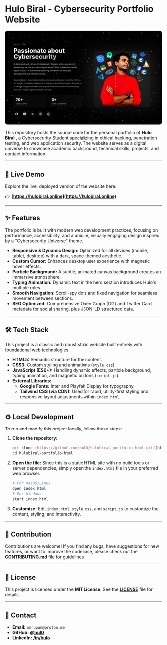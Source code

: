 # Hulo Biral - Cybersecurity Portfolio Website

<p align="center">
  <a href="./hulo-biral-preview.png" target="_blank">
    <img src="./hulo-biral-preview.png" alt="Hulo Biral Portfolio Screenshot" style="border-radius: 8px;">
  </a>
</p>

This repository hosts the source code for the personal portfolio of **Hulo Biral** , a Cybersecurity Student specializing in ethical hacking, penetration testing, and web application security. The website serves as a digital universe to showcase academic background, technical skills, projects, and contact information.

---

## 🚀 Live Demo

Explore the live, deployed version of the website here:

👉 **[https://hulobiral.online](https://hulobiral.online)**

---

## ✨ Features

The portfolio is built with modern web development practices, focusing on performance, accessibility, and a unique, visually engaging design inspired by a "Cybersecurity Universe" theme.

* **Responsive & Dynamic Design:** Optimized for all devices (mobile, tablet, desktop) with a dark, space-themed aesthetic.
* **Custom Cursor:** Enhances desktop user experience with magnetic hover effects.
* **Particle Background:** A subtle, animated canvas background creates an immersive atmosphere.
* **Typing Animation:** Dynamic text in the hero section introduces Hulo's multiple roles.
* **Smooth Navigation:** Scroll-spy dots and fixed navigation for seamless movement between sections.
* **SEO Optimized:** Comprehensive Open Graph (OG) and Twitter Card metadata for social sharing, plus JSON-LD structured data.

---

## 🛠️ Tech Stack

This project is a classic and robust static website built entirely with foundational web technologies.

* **HTML5:** Semantic structure for the content.
* **CSS3:** Custom styling and animations (`style.css`).
* **JavaScript (ES6+):** Handling dynamic effects, particle background, typing animation, and magnetic buttons (`script.js`).
* **External Libraries:**
    * **Google Fonts:** Inter and Playfair Display for typography.
    * **Tailwind CSS (via CDN):** Used for rapid, utility-first styling and responsive layout adjustments within `index.html`.


---

## ⚙️ Local Development

To run and modify this project locally, follow these steps:

1.  **Clone the repository:**
    ```bash
    git clone [https://github.com/hul0/hulobiral-portfolio-html.git](https://github.com/hul0/hulobiral-portfolio-html.git)
    cd hulobiral-portfolio-html
    ```

2.  **Open the file:**
    Since this is a static HTML site with no build tools or server dependencies, simply open the `index.html` file in your preferred web browser.

    ```bash
    # For macOS/Linux
    open index.html
    # For Windows
    start index.html
    ```

3.  **Customize:**
    Edit `index.html`, `style.css`, and `script.js` to customize the content, styling, and interactivity.

---

## 🤝 Contribution

Contributions are welcome! If you find any bugs, have suggestions for new features, or want to improve the codebase, please check out the **[CONTRIBUTING.md](CONTRIBUTING.md)** file for guidelines.

---

## 📝 License

This project is licensed under the **MIT License**. See the **[LICENSE](LICENSE)** file for details.

---

## 📧 Contact

* **Email:** `nmrupam@proton.me`
* **GitHub:** **[@hul0](https://github.com/hul0)**
* **LinkedIn:** **[/in/hulo](https://www.linkedin.com/in/hulo)**


